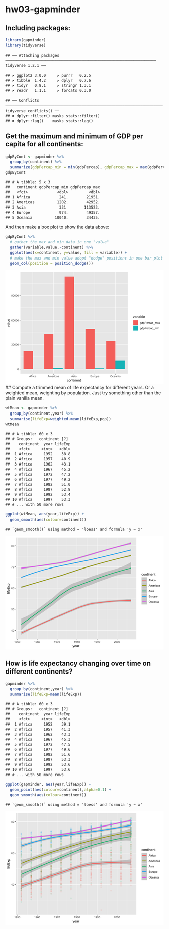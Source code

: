 hw03-gapminder
================

Including packages:
-------------------

``` r
library(gapminder)
library(tidyverse)
```

    ## ── Attaching packages ─────────────────────────────────────────────────────────────────── tidyverse 1.2.1 ──

    ## ✔ ggplot2 3.0.0     ✔ purrr   0.2.5
    ## ✔ tibble  1.4.2     ✔ dplyr   0.7.6
    ## ✔ tidyr   0.8.1     ✔ stringr 1.3.1
    ## ✔ readr   1.1.1     ✔ forcats 0.3.0

    ## ── Conflicts ────────────────────────────────────────────────────────────────────── tidyverse_conflicts() ──
    ## ✖ dplyr::filter() masks stats::filter()
    ## ✖ dplyr::lag()    masks stats::lag()

Get the maximum and minimum of GDP per capita for all continents:
-----------------------------------------------------------------

``` r
gdpByCont <- gapminder %>% 
  group_by(continent) %>% 
  summarize(gdpPercap_min = min(gdpPercap), gdpPercap_max = max(gdpPercap))
gdpByCont
```

    ## # A tibble: 5 x 3
    ##   continent gdpPercap_min gdpPercap_max
    ##   <fct>             <dbl>         <dbl>
    ## 1 Africa             241.        21951.
    ## 2 Americas          1202.        42952.
    ## 3 Asia               331        113523.
    ## 4 Europe             974.        49357.
    ## 5 Oceania          10040.        34435.

And then make a box plot to show the data above:

``` r
gdpByCont %>% 
  # gather the max and min data in one "value"
  gather(variable,value,-continent) %>% 
  ggplot(aes(x=continent, y=value, fill = variable)) + 
  # make the max and min value adopt "dodge" positions in one bar plot
  geom_col(position = position_dodge())
```

![](hw03-gapminder_files/figure-markdown_github/unnamed-chunk-3-1.png) \#\# Compute a trimmed mean of life expectancy for different years. Or a weighted mean, weighting by population. Just try something other than the plain vanilla mean.

``` r
wtMean <- gapminder %>% 
  group_by(continent,year) %>% 
  summarise(lifeExp=weighted.mean(lifeExp,pop))
wtMean
```

    ## # A tibble: 60 x 3
    ## # Groups:   continent [?]
    ##    continent  year lifeExp
    ##    <fct>     <int>   <dbl>
    ##  1 Africa     1952    38.8
    ##  2 Africa     1957    40.9
    ##  3 Africa     1962    43.1
    ##  4 Africa     1967    45.2
    ##  5 Africa     1972    47.2
    ##  6 Africa     1977    49.2
    ##  7 Africa     1982    51.0
    ##  8 Africa     1987    52.8
    ##  9 Africa     1992    53.4
    ## 10 Africa     1997    53.3
    ## # ... with 50 more rows

``` r
ggplot(wtMean, aes(year,lifeExp)) +
  geom_smooth(aes(colour=continent))
```

    ## `geom_smooth()` using method = 'loess' and formula 'y ~ x'

![](hw03-gapminder_files/figure-markdown_github/unnamed-chunk-5-1.png)

How is life expectancy changing over time on different continents?
------------------------------------------------------------------

``` r
gapminder %>% 
  group_by(continent,year) %>% 
  summarise(lifeExp=mean(lifeExp))
```

    ## # A tibble: 60 x 3
    ## # Groups:   continent [?]
    ##    continent  year lifeExp
    ##    <fct>     <int>   <dbl>
    ##  1 Africa     1952    39.1
    ##  2 Africa     1957    41.3
    ##  3 Africa     1962    43.3
    ##  4 Africa     1967    45.3
    ##  5 Africa     1972    47.5
    ##  6 Africa     1977    49.6
    ##  7 Africa     1982    51.6
    ##  8 Africa     1987    53.3
    ##  9 Africa     1992    53.6
    ## 10 Africa     1997    53.6
    ## # ... with 50 more rows

``` r
ggplot(gapminder, aes(year,lifeExp)) +
  geom_point(aes(colour=continent),alpha=0.1) +
  geom_smooth(aes(colour=continent))
```

    ## `geom_smooth()` using method = 'loess' and formula 'y ~ x'

![](hw03-gapminder_files/figure-markdown_github/unnamed-chunk-7-1.png)
